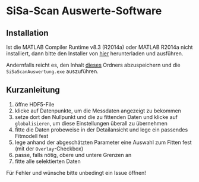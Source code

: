 # SiSa-Scan Auswerte-Software

## Installation
Ist die MATLAB Compiler Runtime v8.3 (R2014a) oder MATLAB R2014a nicht installiert,
dann bitte den Installer von [hier](https://git.daten.tk/sebastian.pfitzner/sisa-scan-auswertung/blob/master/Deployment/SiSaScanAuswertung/for_redistribution/MyAppInstaller_web.exe)
herunterladen und ausführen.

Andernfalls reicht es, den Inhalt [dieses](https://git.daten.tk/sebastian.pfitzner/sisa-scan-auswertung/tree/master/Deployment/SiSaScanAuswertung/for_redistribution_files_only)
Ordners abzuspeichern und die `SiSaScanAuswertung.exe` auszuführen.

## Kurzanleitung

1. öffne HDF5-File
2. klicke auf Datenpunkte, um die Messdaten angezeigt zu bekommen
3. setze dort den Nullpunkt und die zu fittenden Daten und klicke auf `globalisieren`, um diese Einstellungen überall zu übernehmen
4. fitte die Daten probeweise in der Detailansicht und lege ein passendes Fitmodell fest
5. lege anhand der abgeschätzten Parameter eine Auswahl zum Fitten fest (mit der `Overlay`-Checkbox)
6. passe, falls nötig, obere und untere Grenzen an
7. fitte alle selektierten Daten

Für Fehler und wünsche bitte unbedingt ein Issue öffnen!